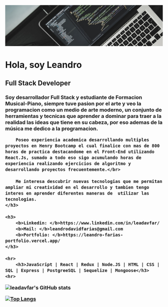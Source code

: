 <head>
<img src= "./src/banner_laptop3.jpg">
<div>
    <h1>
        Hola, soy Leandro
    </h1>
    <h2>Full Stack Developer</h2>
    <h3>
        Soy desarrollador Full Stack y estudiante de Formacion Musical-Piano, siempre tuve pasion por el arte y veo la
        programacion como un medio de arte moderno, un conjunto de herramientas y tecnicas que
        aprender a dominar para traer a la realidad las ideas que tiene en su cabeza, por eso ademas de la música me
        dedico a la programacion.</br>

        Poseo experiencia academica desarrollando multiples proyectos en Henry Bootcamp el cual finalice con mas de 800 horas de practica destacandome en el Front-End utilizando React.Js, sumado a todo eso sigo acumulando horas de experiencia realizando ejercicios de algoritmo y desarrollando proyectos frecuentemente.</br>

        Me interesa descubrir nuevas tecnologias que me permitan ampliar mi creatividad en el desarrollo y tambien tengo interes en aprender diferentes maneras de  utilizar las tecnologias.
    </h3>

    <h3>
        <b>Linkedin: </b>https://www.linkedin.com/in/leadavfar/
        <b>Mail: </b>leandrodavidfarias@gmail.com
        <b>Portfolio: </b>https://leandro-farias-portfolio.vercel.app/
    </h3>

    <hr>
        <h3>JavaScript | React | Redux | Node.JS | HTML | CSS | SQL | Express | PostgreeSQL | Sequelize | Mongoose</h3>
    <hr>

![leadavfar's GitHub stats](https://github-readme-stats.vercel.app/api?username=leadavfar&theme=gotham&show_icons=true)

[![Top Langs](https://github-readme-stats.vercel.app/api/top-langs/?username=leadavfar&layout=compact&theme=gotham)](https://github.com/anuraghazra/github-readme-stats)

</div>
</head>

<!--
**leadavfar/leadavfar** is a ✨ _special_ ✨ repository because its `README.md` (this file) appears on your GitHub profile.

Here are some ideas to get you started:

- 🔭 I’m currently working on ...
- 🌱 I’m currently learning ...
- 👯 I’m looking to collaborate on ...
- 🤔 I’m looking for help with ...
- 💬 Ask me about ...
- 📫 How to reach me: ...
- 😄 Pronouns: ...
- ⚡ Fun fact: ...
-->